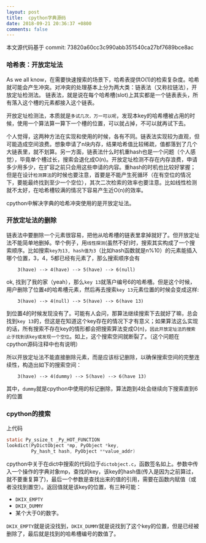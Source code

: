 ```yaml
---
layout: post
title:  cpython字典源码
date: 2018-09-21 20:36:37 +0800
comments: false
---
```



本文源代码基于 commit: 73820a60cc3c990abb351540ca27bf7689bce8ac


### 哈希表：开放定址法
As we all know，在需要快速搜索的场景下，哈希表提供O(1)的检索复杂度。哈希就可能会产生冲突。对冲突的处理基本上分为两大类：链表法（又称拉链法），开放定址检测法。
链表法，就是说在每个哈希槽(slot)上其实都是一个链表表头，所有落入这个槽的元素都接入这个链表。

开放定址检测法，本质就是`多试几次，万一可以呢`，发现本key的哈希槽被占用的时候，使用一个算法算一算下一个槽的位置，可以就占掉，不可以就再试下去。

个人觉得，这两种方法在实现和使用的时候，各有不同。链表法实现较为直观，但可能造成空间浪费。想象申请了n块内存，结果哈希值比较稀疏，值都落到了几个大链表里，就不划算。另一方面，链表法什么时机重hash也是一个问题（个人感觉），毕竟单个槽过长，搜索会退化成O(n)。开放定址检测不存在内存浪费，申请多少用多少，在扩容之前只会用这些申请的内容。重hash的时机也比较好掌握；但是在设计`检测算法`的时候也要注意，首要是不能产生死循环（在有空位的情况下，要能最终找到至少一个空位），其次二次检索的效率也要注意。比如线性检测就不太好，在哈希槽较满的情况下容易产生近O(n)的效率。

cpython中解决字典的哈希冲突使用的是开放定址法。

### 开放定址法的删除
链表法中要删除一个元素很容易，把他从哈希槽的链表里拿掉就好了。但开放定址法不能简单地删掉。举个例子，用`线性探测`(虽然不好)时，搜索其实构成了一个搜索顺序。比如搜索`key为13, hash值为3`（比如hash函数就是n%10）的元素能插入哪个位置，3，4，5都已经有元素了，那么搜索顺序会有
```
    3(have) --> 4(have) --> 5(have) --> 6(null)
```
ok, 找到了我的家（yeah），那么`key 13`就落户编号6的哈希槽。但是这个时候，用户删除了位置`4`的哈希槽元素，然后再去搜索`key 13`元素位置的时候会变成这样:
```
    3(have) --> 4(null) --> 5(have) --> 6(have 13)
```
到位置4的时候发现没有了。可能有人会问，那算法继续搜索下去就好了嘛，总会找到`key 13`的，但这是在知道这个key存在的情况下才有意义；如果算法这么实现的话，所有搜索不存在key的情形都会把搜索算法变成O(n)，`因此开放定址法的搜索止于找到该key或发现一个空位`。如上，这个搜索空间就断裂了。（这个问题在cpython源码注释中也有说明）

所以开放定址法不能直接删除元素，而是应该标记删除，以确保搜索空间的完整连续性，构造出如下的搜索空间：
```
    3(have) --> 4(dummy) --> 5(have) --> 6(have 13)
```

其中，`dummy`就是cpython中使用的标记删除，算法跑到4处会继续向下搜索直到6的位置


### cpython的搜索
上代码
```c
static Py_ssize_t _Py_HOT_FUNCTION
lookdict(PyDictObject *mp, PyObject *key,
         Py_hash_t hash, PyObject **value_addr)
```
cpython中关于在dict中搜索的代码位于`dictobject.c`，函数签名如上。参数中传入一个操作的字典对象mp，查找的key，该key的hash值(传入是因为之前算过，就不要重复算了)，最后一个参数是查找出来的值的引用，需要在函数内赋值（或者没找到置空）。返回值就是该key的位置，有三种可能：
- `DKIX_EMPTY`
- `DKIX_DUMMY`
- 某个大于0的数字。

`DKIX_EMPTY`就是说没找到，`DKIX_DUMMY`就是说找到了这个key的位置，但是已经被删除了，最后就是找到的哈希槽编号的数值了。